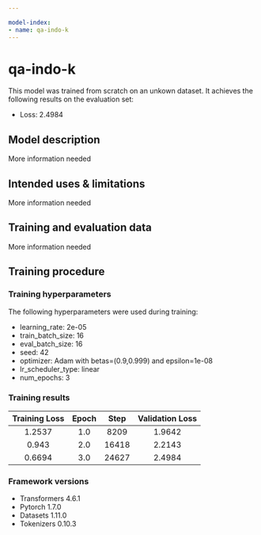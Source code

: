 ```yaml
---

model-index:
- name: qa-indo-k
---
```


<!-- This model card has been generated automatically according to the information the Trainer had access to. You
should probably proofread and complete it, then remove this comment. -->

# qa-indo-k

This model was trained from scratch on an unkown dataset.
It achieves the following results on the evaluation set:
- Loss: 2.4984

## Model description

More information needed

## Intended uses & limitations

More information needed

## Training and evaluation data

More information needed

## Training procedure

### Training hyperparameters

The following hyperparameters were used during training:
- learning_rate: 2e-05
- train_batch_size: 16
- eval_batch_size: 16
- seed: 42
- optimizer: Adam with betas=(0.9,0.999) and epsilon=1e-08
- lr_scheduler_type: linear
- num_epochs: 3

### Training results

| Training Loss | Epoch | Step  | Validation Loss |
|:-------------:|:-----:|:-----:|:---------------:|
| 1.2537        | 1.0   | 8209  | 1.9642          |
| 0.943         | 2.0   | 16418 | 2.2143          |
| 0.6694        | 3.0   | 24627 | 2.4984          |


### Framework versions

- Transformers 4.6.1
- Pytorch 1.7.0
- Datasets 1.11.0
- Tokenizers 0.10.3
